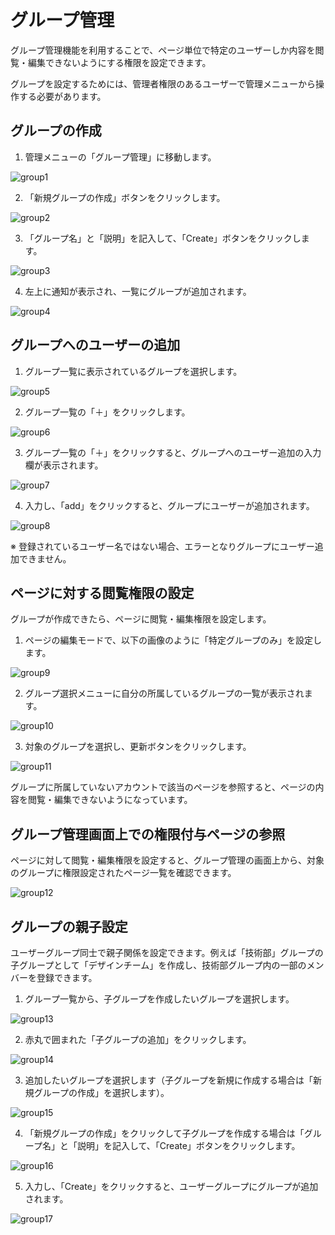 # グループ管理

グループ管理機能を利用することで、ページ単位で特定のユーザーしか内容を閲覧・編集できないようにする権限を設定できます。

グループを設定するためには、管理者権限のあるユーザーで管理メニューから操作する必要があります。

## グループの作成

1. 管理メニューの「グループ管理」に移動します。

<img :src="$withBase('/assets/images/ja/group1.png')" alt="group1">

2. 「新規グループの作成」ボタンをクリックします。

<img :src="$withBase('/assets/images/ja/group2.png')" alt="group2">

3. 「グループ名」と「説明」を記入して、「Create」ボタンをクリックします。

<img :src="$withBase('/assets/images/ja/group3.png')" alt="group3">

4. 左上に通知が表示され、一覧にグループが追加されます。

<img :src="$withBase('/assets/images/ja/group4.png')" alt="group4">

## グループへのユーザーの追加

1. グループ一覧に表示されているグループを選択します。

<img :src="$withBase('/assets/images/ja/group5.png')" alt="group5">

2. グループ一覧の「＋」をクリックします。

<img :src="$withBase('/assets/images/ja/group6.png')" alt="group6">

3. グループ一覧の「＋」をクリックすると、グループへのユーザー追加の入力欄が表示されます。

<img :src="$withBase('/assets/images/ja/group7.png')" alt="group7">

4. 入力し、「add」をクリックすると、グループにユーザーが追加されます。

<img :src="$withBase('/assets/images/ja/group8.png')" alt="group8">

※ 登録されているユーザー名ではない場合、エラーとなりグループにユーザー追加できません。

## ページに対する閲覧権限の設定

グループが作成できたら、ページに閲覧・編集権限を設定します。

1. ページの編集モードで、以下の画像のように「特定グループのみ」を設定します。

<img :src="$withBase('/assets/images/ja/group9.png')" alt="group9">

2. グループ選択メニューに自分の所属しているグループの一覧が表示されます。

<img :src="$withBase('/assets/images/ja/group10.png')" alt="group10">

3. 対象のグループを選択し、更新ボタンをクリックします。

<img :src="$withBase('/assets/images/ja/group11.png')" alt="group11">

グループに所属していないアカウントで該当のページを参照すると、ページの内容を閲覧・編集できないようになっています。

## グループ管理画面上での権限付与ページの参照

ページに対して閲覧・編集権限を設定すると、グループ管理の画面上から、対象のグループに権限設定されたページ一覧を確認できます。

<img :src="$withBase('/assets/images/ja/group12.png')" alt="group12">

## グループの親子設定

ユーザーグループ同士で親子関係を設定できます。例えば「技術部」グループの子グループとして「デザインチーム」を作成し、技術部グループ内の一部のメンバーを登録できます。

1. グループ一覧から、子グループを作成したいグループを選択します。

<img :src="$withBase('/assets/images/ja/group13.png')" alt="group13">

2. 赤丸で囲まれた「子グループの追加」をクリックします。

<img :src="$withBase('/assets/images/ja/group14.png')" alt="group14">

3. 追加したいグループを選択します（子グループを新規に作成する場合は「新規グループの作成」を選択します）。

<img :src="$withBase('/assets/images/ja/group15.png')" alt="group15">

4. 「新規グループの作成」をクリックして子グループを作成する場合は「グループ名」と「説明」を記入して、「Create」ボタンをクリックします。

<img :src="$withBase('/assets/images/ja/group16.png')" alt="group16">

5. 入力し、「Create」をクリックすると、ユーザーグループにグループが追加されます。

<img :src="$withBase('/assets/images/ja/group17.png')" alt="group17">